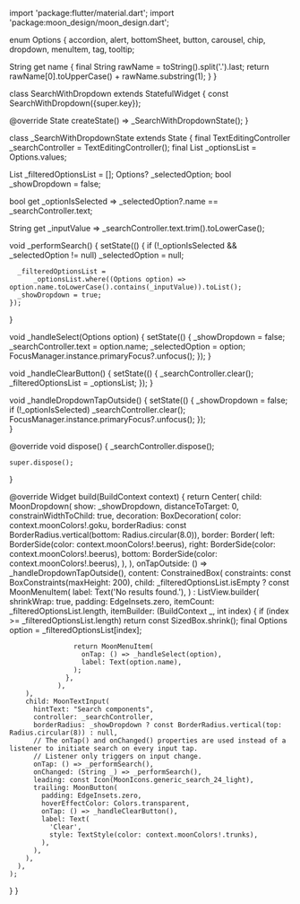 import 'package:flutter/material.dart';
import 'package:moon_design/moon_design.dart';

enum Options {
  accordion,
  alert,
  bottomSheet,
  button,
  carousel,
  chip,
  dropdown,
  menuItem,
  tag,
  tooltip;

  String get name {
   final String rawName = toString().split('.').last;
   return rawName[0].toUpperCase() + rawName.substring(1);
  }
}

class SearchWithDropdown extends StatefulWidget {
  const SearchWithDropdown({super.key});

  @override
  State<SearchWithDropdown> createState() => _SearchWithDropdownState();
}

class _SearchWithDropdownState extends State<SearchWithDropdown> {
  final TextEditingController _searchController = TextEditingController();
  final List<Options> _optionsList = Options.values;

  List<Options> _filteredOptionsList = [];
  Options? _selectedOption;
  bool _showDropdown = false;

  bool get _optionIsSelected => _selectedOption?.name == _searchController.text;

  String get _inputValue => _searchController.text.trim().toLowerCase();

  void _performSearch() {
    setState(() {
      if (!_optionIsSelected && _selectedOption != null) _selectedOption = null;

      _filteredOptionsList = 
          _optionsList.where((Options option) => option.name.toLowerCase().contains(_inputValue)).toList();
      _showDropdown = true;
    });
  }

  void _handleSelect(Options option) {
    setState(() {
      _showDropdown = false;
      _searchController.text = option.name;
      _selectedOption = option;
      FocusManager.instance.primaryFocus?.unfocus();
    });
  }
  
  void _handleClearButton() {
    setState(() {
      _searchController.clear();
      _filteredOptionsList = _optionsList;
    });
  }

  void _handleDropdownTapOutside() {
    setState(() {
      _showDropdown = false;
      if (!_optionIsSelected) _searchController.clear();
      FocusManager.instance.primaryFocus?.unfocus();
    });  
  }
  
  @override
  void dispose() {
    _searchController.dispose();
  
    super.dispose();
  }

  @override
  Widget build(BuildContext context) {
    return Center(
      child: MoonDropdown(
        show: _showDropdown,
        distanceToTarget: 0,
        constrainWidthToChild: true,
        decoration: BoxDecoration(
          color: context.moonColors!.goku,
          borderRadius: const BorderRadius.vertical(bottom: Radius.circular(8.0)),
          border: Border(
            left: BorderSide(color: context.moonColors!.beerus),
            right: BorderSide(color: context.moonColors!.beerus),
            bottom: BorderSide(color: context.moonColors!.beerus),
          ),
        ),
        onTapOutside: () => _handleDropdownTapOutside(),
        content: ConstrainedBox(
          constraints: const BoxConstraints(maxHeight: 200),
          child: _filteredOptionsList.isEmpty
              ? const MoonMenuItem(
                  label: Text('No results found.'),
                )
              : ListView.builder(
                  shrinkWrap: true,
                  padding: EdgeInsets.zero,
                  itemCount: _filteredOptionsList.length,
                  itemBuilder: (BuildContext _, int index) {
                    if (index >= _filteredOptionsList.length) return const SizedBox.shrink();
                    final Options option = _filteredOptionsList[index];

                    return MoonMenuItem(
                      onTap: () => _handleSelect(option),
                      label: Text(option.name),
                    );
                  },
                ),
        ),
        child: MoonTextInput(
          hintText: "Search components",
          controller: _searchController,
          borderRadius: _showDropdown ? const BorderRadius.vertical(top: Radius.circular(8)) : null,
          // The onTap() and onChanged() properties are used instead of a listener to initiate search on every input tap.
          // Listener only triggers on input change.          
          onTap: () => _performSearch(),
          onChanged: (String _) => _performSearch(),
          leading: const Icon(MoonIcons.generic_search_24_light),
          trailing: MoonButton(
            padding: EdgeInsets.zero,
            hoverEffectColor: Colors.transparent,
            onTap: () => _handleClearButton(),
            label: Text(
              'Clear',
              style: TextStyle(color: context.moonColors!.trunks),
            ),
          ),
        ),
      ),
    );
  }
}